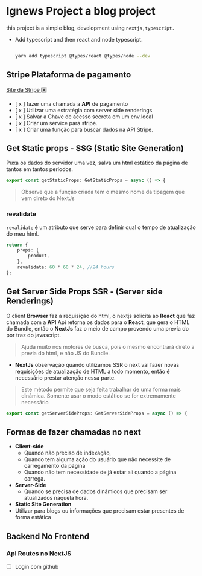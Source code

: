 # Ignews Project a blog project

this project is a simple blog, development using `nextjs,typescript.`

-   Add typescript and then react and node typescript.

    ```bash

    yarn add typescript @types/react @types/node --dev
    ```

## Stripe Plataforma de pagamento

[Site da Stripe #️⃣](https://dashboard.stripe.com/settings)

-   [ x ] fazer uma chamada a **API** de pagamento
-   [ x ] Utilizar uma estratégia com server side renderings
-   [ x ] Salvar a Chave de acesso secreta em um env.local
-   [ x ] Criar um service para stripe.
-   [ x ] Criar uma função para buscar dados na API Stripe.

## Get Static props - SSG (Static Site Generation)

Puxa os dados do servidor uma vez, salva um html estático da página de tantos em tantos períodos.

```typescript
export const getStaticProps: GetStaticProps = async () => {
```

> Observe que a função criada tem o mesmo nome da tipagem que vem direto do NextJs

### revalidate

`revalidate` é um atributo que serve para definir qual o tempo de atualização do meu html.

```typescript
return {
    props: {
        product,
    },
    revalidate: 60 * 60 * 24, //24 hours
};
```

## Get Server Side Props SSR - (Server side Renderings)

O client **Browser** faz a requisição do html, o nextjs solicita ao **React** que faz chamada com a **API** Api retorna os dados para o **React**, que gera o HTML do Bundle, então o **NextJs** faz o meio de campo provendo uma previa do por traz do javascript.

> Ajuda muito nos motores de busca, pois o mesmo encontrará direto a previa do html, e não JS do Bundle.

-   **NextJs** observação quando utilizamos SSR o next vai fazer novas requisições de atualização de HTML a todo momento, então é necessário prestar atenção nessa parte.

> Este método permite que seja feita trabalhar de uma forma mais dinâmica.
> Somente usar o modo estático se for extremamente necessário

```typescript
export const getServerSideProps: GetServerSideProps = async () => {
```

## Formas de fazer chamadas no next

-   **Client-side**
    -   Quando não preciso de indexação,
    -   Quando tem alguma ação do usuário que não necessite de carregamento da página
    -   Quando não tem necessidade de já estar ali quando a página carrega.
-   **Server-Side**
    -   Quando se precisa de dados dinâmicos que precisam ser atualizados naquela hora.
-   **Static Site Generation**
-   Utilizar para blogs ou informações que precisam estar presentes de forma estática

## Backend No Frontend

### Api Routes no NextJS

-[ ] Login com github
